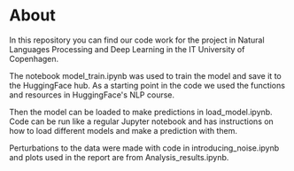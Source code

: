 # About 
In this repository you can find our code work for the project in Natural Languages Processing and Deep Learning in the IT University of Copenhagen.

The notebook model_train.ipynb was used to train the model and save it to the HuggingFace hub. As a starting point in the code we used the functions and resources in HuggingFace's NLP course.

Then the model can be loaded to make predictions in load_model.ipynb. Code can be run like a regular Jupyter notebook and has instructions on how to load different models and make a prediction with them.

Perturbations to the data were made with code in introducing_noise.ipynb and plots used in the report are from Analysis_results.ipynb.
